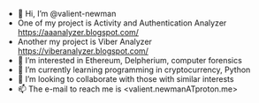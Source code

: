 - 👋 Hi, I’m @valient-newman
- One of my project is Activity and Authentication Analyzer
  https://aaanalyzer.blogspot.com/
- Another my project is Viber Analyzer
  https://viberanalyzer.blogspot.com/
- 👀 I’m interested in Ethereum, Delpherium, computer forensics
- 🌱 I’m currently learning programming in cryptocurrency, Python
- 💞️ I’m looking to collaborate with those with similar interests
- 📫 The e-mail to reach me is <valient.newmanATproton.me>
